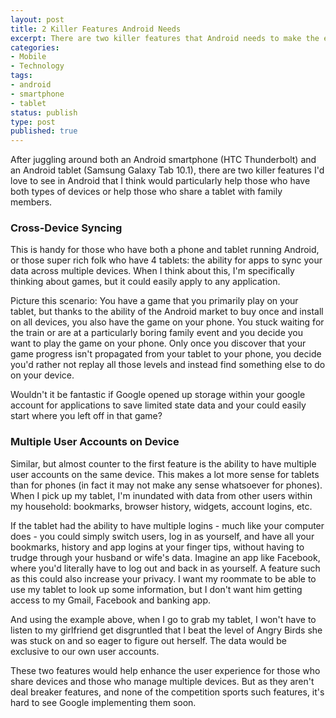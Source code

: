 ```yaml
---
layout: post
title: 2 Killer Features Android Needs
excerpt: There are two killer features that Android needs to make the experience for multiple device users much better.
categories:
- Mobile
- Technology
tags:
- android
- smartphone
- tablet
status: publish
type: post
published: true
---
```


After juggling around both an Android smartphone (HTC Thunderbolt) and an Android tablet (Samsung Galaxy Tab 10.1),
there are two killer features I'd love to see in Android that I think would particularly help those who have both
types of devices or help those who share a tablet with family members.

### Cross-Device Syncing
This is handy for those who have both a phone and tablet running Android, or those super rich folk who have 4 tablets:
the ability for apps to sync your data across multiple devices. When I think about this, I'm specifically thinking
about games, but it could easily apply to any application.

Picture this scenario: You have a game that you primarily play on your tablet, but thanks to the ability of the
Android market to buy once and install on all devices, you also have the game on your phone. You stuck waiting for
the train or are at a particularly boring family event and you decide you want to play the game on your phone. Only
once you discover that your game progress isn't propagated from your tablet to your phone, you decide you'd rather not
replay all those levels and instead find something else to do on your device.

Wouldn't it be fantastic if Google opened up storage within your google account for applications to save limited state
data and your could easily start where you left off in that game?

### Multiple User Accounts on Device
Similar, but almost counter to the first feature is the ability to have multiple user accounts on the same device.
This makes a lot more sense for tablets than for phones (in fact it may not make any sense whatsoever for phones).
When I pick up my tablet, I'm inundated with data from other users within my household: bookmarks, browser history,
widgets, account logins, etc.

If the tablet had the ability to have multiple logins - much like your computer does - you could simply switch users,
log in as yourself, and have all your bookmarks, history and app logins at your finger tips, without having to trudge
through your husband or wife's data. Imagine an app like Facebook, where you'd literally have to log out and back in
as yourself. A feature such as this could also increase your privacy. I want my roommate to be able to use my tablet
to look up some information, but I don't want him getting access to my Gmail, Facebook and banking app.

And using the example above, when I go to grab my tablet, I won't have to listen to my girlfriend get disgruntled
that I beat the level of Angry Birds she was stuck on and so eager to figure out herself. The data would be exclusive
to our own user accounts.

These two features would help enhance the user experience for those who share devices and those who manage multiple
devices. But as they aren't deal breaker features, and none of the competition sports such features, it's hard to see
Google implementing them soon.
